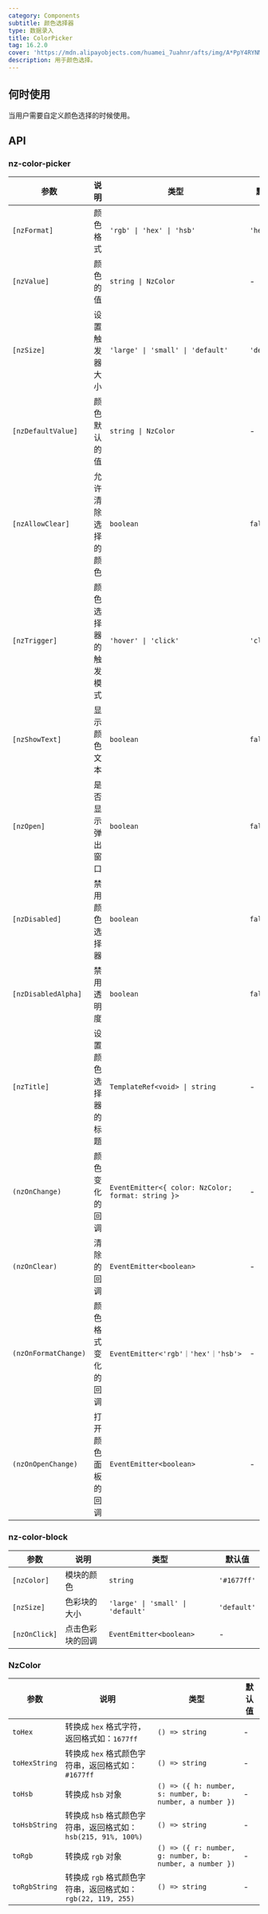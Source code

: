 ```yaml
---
category: Components
subtitle: 颜色选择器
type: 数据录入
title: ColorPicker
tag: 16.2.0
cover: 'https://mdn.alipayobjects.com/huamei_7uahnr/afts/img/A*PpY4RYNM8UcAAAAAAAAAAAAADrJ8AQ/original'
description: 用于颜色选择。
---
```


## 何时使用

当用户需要自定义颜色选择的时候使用。

## API

### nz-color-picker

| 参数                   | 说明         | 类型                                                 | 默认值         |
|----------------------|------------|----------------------------------------------------|-------------|
| `[nzFormat]`         | 颜色格式       | `'rgb' \| 'hex' \| 'hsb'`                          | `'hex'`     |
| `[nzValue]`          | 颜色的值       | `string \| NzColor`                                | -           |
| `[nzSize]`           | 设置触发器大小    | `'large' \| 'small' \| 'default'`                  | `'default'` |
| `[nzDefaultValue]`   | 颜色默认的值     | `string \| NzColor`                                | -           |
| `[nzAllowClear]`     | 允许清除选择的颜色  | `boolean`                                          | `false`     |
| `[nzTrigger]`        | 颜色选择器的触发模式 | `'hover' \| 'click'`                               | `'click'`   |
| `[nzShowText]`       | 显示颜色文本     | `boolean`                                          | `false`     |
| `[nzOpen]`           | 是否显示弹出窗口   | `boolean`                                          | `false`     |
| `[nzDisabled]`       | 禁用颜色选择器    | `boolean`                                          | `false`     |
| `[nzDisabledAlpha]`  | 禁用透明度      | `boolean`                                          | `false`     |
| `[nzTitle]`          | 设置颜色选择器的标题 | `TemplateRef<void> \| string`                      | -           |
| `(nzOnChange)`       | 颜色变化的回调    | `EventEmitter<{ color: NzColor; format: string }>` | -           |
| `(nzOnClear)`        | 清除的回调      | `EventEmitter<boolean>`                            | -           |
| `(nzOnFormatChange)` | 颜色格式变化的回调  | `EventEmitter<'rgb'｜'hex'｜'hsb'>`                  | -           |
| `(nzOnOpenChange)`   | 打开颜色面板的回调  | `EventEmitter<boolean>`                            | -           |

### nz-color-block

| 参数            | 说明       | 类型                                | 默认值         |
|---------------|----------|-----------------------------------|-------------|
| `[nzColor]`   | 模块的颜色    | `string`                          | `'#1677ff'` |
| `[nzSize]`    | 色彩块的大小   | `'large' \| 'small' \| 'default'` | `'default'` |
| `[nzOnClick]` | 点击色彩块的回调 | `EventEmitter<boolean>`           | -           |

### NzColor

| 参数            | 说明                                            | 类型                                                      | 默认值 |
|---------------|-----------------------------------------------|---------------------------------------------------------|-----|
| `toHex`       | 转换成 `hex` 格式字符，返回格式如：`1677ff`                 | `() => string`                                          | -   |
| `toHexString` | 转换成 `hex` 格式颜色字符串，返回格式如：`#1677ff`             | `() => string`                                          | -   |
| `toHsb`       | 转换成 `hsb` 对象                                  | `() => ({ h: number, s: number, b: number, a number })` | -   |
| `toHsbString` | 转换成 `hsb` 格式颜色字符串，返回格式如：`hsb(215, 91%, 100%)` | `() => string`                                          | -   |
| `toRgb`       | 转换成 `rgb` 对象                                  | `() => ({ r: number, g: number, b: number, a number })` | -   |
| `toRgbString` | 转换成 `rgb` 格式颜色字符串，返回格式如：`rgb(22, 119, 255)`   | `() => string`                                          | -   |
